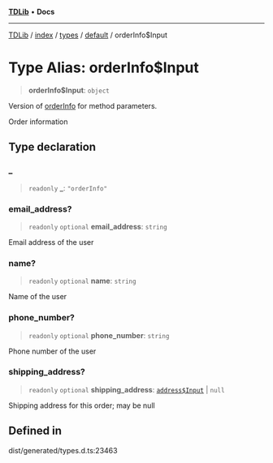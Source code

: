 [**TDLib**](../../../../../../README.md) • **Docs**

***

[TDLib](../../../../../../modules.md) / [index](../../../../../README.md) / [types](../../../README.md) / [default](../README.md) / orderInfo$Input

# Type Alias: orderInfo$Input

> **orderInfo$Input**: `object`

Version of [orderInfo](orderInfo.md) for method parameters.

Order information

## Type declaration

### \_

> `readonly` **\_**: `"orderInfo"`

### email\_address?

> `readonly` `optional` **email\_address**: `string`

Email address of the user

### name?

> `readonly` `optional` **name**: `string`

Name of the user

### phone\_number?

> `readonly` `optional` **phone\_number**: `string`

Phone number of the user

### shipping\_address?

> `readonly` `optional` **shipping\_address**: [`address$Input`](address$Input.md) \| `null`

Shipping address for this order; may be null

## Defined in

dist/generated/types.d.ts:23463
